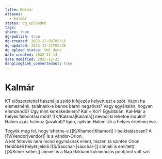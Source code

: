 ```yaml
---
title: Kalmár
aliases:
  - kalmár
status: dg_uploaded
tags: 
share: true
dg-publish: true
dg-created: 2023-12-08T09:18
dg-updated: 2023-12-23T08:26
dg_upload_status: VNC done
date created: 2022-12-14
date modified: 2023-12-23
danglinglink_commentedout: true
---
```


# Kalmár

KT előszeretettel használja zsidó kifejezés helyett ezt a szót. Vajon ha elemeznénk, találnánk-e benne bármi negatívat? Vagy egyáltalán, hogyan elemzendő? Úgy mint kereskedelem? Kal = Kör? Egyáltalán, Kal-Már a helyes felbontási mód? [[K/Kalama\|Kalama]] névből ki lehetne indulni?  
Halom azaz halmoz (javakat)? Igen, nyilván Halom-Úr a helyes értelmezése.  

Tegyük még fel, hogy lehetne-e [[K/Khamor\|Khamor]] l-beiktatásosan? A [[V/Vendor\|vendor]] is a vándor-Orion.  
A két feltevés nem mond egymásnak ellent, hiszen (a szintén Orion téridőbeli helyét jelölő [[S/Sacchar-\|sacchar-]] címnél is említett) [[S/Sóher\|sóher]] címnél is a Nap Rákbani kulminációs pontjáról volt szó.  

  